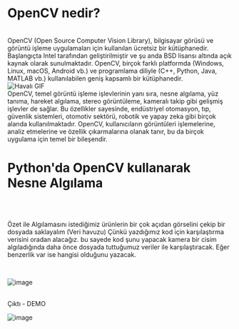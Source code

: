 <h1>OpenCV nedir?</h1>
<br>
OpenCV (Open Source Computer Vision Library), bilgisayar görüsü ve görüntü işleme uygulamaları için kullanılan ücretsiz bir kütüphanedir. Başlangıçta Intel tarafından geliştirilmiştir ve şu anda BSD lisansı altında açık kaynak olarak sunulmaktadır. OpenCV, birçok farklı platformda (Windows, Linux, macOS, Android vb.) ve programlama diliyle (C++, Python, Java, MATLAB vb.) kullanılabilen geniş kapsamlı bir kütüphanedir.
<br>


  <img src="https://media1.tenor.com/m/u8XQ_QiwjVEAAAAd/face-facial-recognition.gif" alt="Havalı GIF">

<br>
OpenCV, temel görüntü işleme işlevlerinin yanı sıra, nesne algılama, yüz tanıma, hareket algılama, stereo görüntüleme, kameralı takip gibi gelişmiş işlevler de sağlar. Bu özellikler sayesinde, endüstriyel otomasyon, tıp, güvenlik sistemleri, otomotiv sektörü, robotik ve yapay zeka gibi birçok alanda kullanılmaktadır. OpenCV, kullanıcıların görüntüleri işlemelerine, analiz etmelerine ve özellik çıkarmalarına olanak tanır, bu da birçok uygulama için temel bir bileşendir.
<br>

<h1>Python'da OpenCV kullanarak Nesne Algılama</h1>
<br>



<br> Özet ile Algılamasını istediğimiz ürünlerin bir çok açıdan görselini çekip bir dosyada saklayalım  (Veri havuzu) Çünkü yazdığımız kod için karşılaştırma verisini oradan alacağız. bu sayede kod şunu yapacak kamera bir cisim algıladığında daha önce dosyada tuttuğumuz veriler ile karşılaştıracak. Eğer benzerlik var ise hangisi olduğunu yazacak.

<br>

![image](https://github.com/AstroBesat-SoftW/Python/assets/128177174/2f43edc2-d35a-4eee-b03f-dcdab1682f44)

<br>
Çıktı - DEMO

<br>

![image](https://github.com/AstroBesat-SoftW/Python/assets/128177174/a0889060-cb3d-4d24-8206-5f6b35bc94ba)
